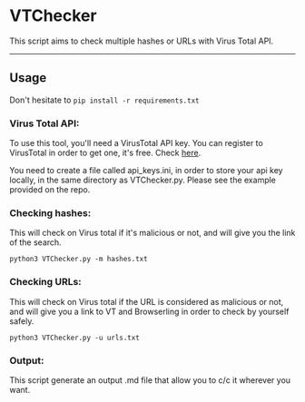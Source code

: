 # VTChecker

This script aims to check multiple hashes or URLs with Virus Total API.

-----------------------------------------------------------------------------

## Usage

Don't hesitate to  ``pip install -r requirements.txt`` 

### Virus Total API: 

To use this tool, you'll need a VirusTotal API key. You can register to VirusTotal in order to get one, it's free. Check [here](https://docs.virustotal.com/docs/api-scripts-and-client-libraries).  

You need to create a file called api_keys.ini, in order to store your api key locally, in the same directory as VTChecker.py. Please see the example provided on the repo.


### Checking hashes:   

This will check on Virus total if it's malicious or not, and will give you the link of the search.   

``python3 VTChecker.py -m hashes.txt``   

### Checking URLs: 

This will check on Virus total if the URL is considered as malicious or not, and will give you a link to VT and Browserling in order to check by yourself safely.   
 
``python3 VTChecker.py -u urls.txt``


### Output:  

This script generate an output .md file that allow you to c/c it wherever you want.  


